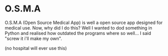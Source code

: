 # O.S.M.A

O.S.M.A (Open Source Medical App) is well a open source app designed for medical use. Now, why did I do this? Well I wanted to dod something in Python and realised how outdated the programs where so well... I said "screw it i'll make my own".


(no hospital will ever use this)
